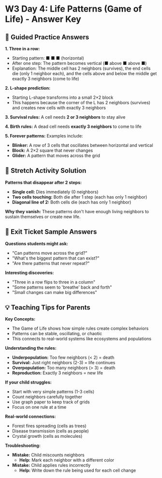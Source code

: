 # W3 Day 4: Life Patterns (Game of Life) - Answer Key

## 📝 Guided Practice Answers

**1. Three in a row:** 
- Starting pattern: ■ ■ ■ (horizontal)
- After one step: The pattern becomes vertical (■ above ■ above ■)
- Explanation: The middle cell has 2 neighbors (survives), the end cells die (only 1 neighbor each), and the cells above and below the middle get exactly 3 neighbors (come to life)

**2. L-shape prediction:**
- Starting L-shape transforms into a small 2×2 block
- This happens because the corner of the L has 2 neighbors (survives) and creates new cells with exactly 3 neighbors

**3. Survival rules:** A cell needs **2 or 3 neighbors** to stay alive

**4. Birth rules:** A dead cell needs **exactly 3 neighbors** to come to life

**5. Forever patterns:** Examples include:
- **Blinker:** A row of 3 cells that oscillates between horizontal and vertical
- **Block:** A 2×2 square that never changes
- **Glider:** A pattern that moves across the grid

## 🚀 Stretch Activity Solution

**Patterns that disappear after 2 steps:**
- **Single cell:** Dies immediately (0 neighbors)
- **Two cells touching:** Both die after 1 step (each has only 1 neighbor)
- **Diagonal line of 2:** Both cells die (each has only 1 neighbor)

**Why they vanish:** These patterns don't have enough living neighbors to sustain themselves or create new life.

## 🎯 Exit Ticket Sample Answers

**Questions students might ask:**
- "Can patterns move across the grid?"
- "What's the biggest pattern that can exist?"
- "Are there patterns that never repeat?"

**Interesting discoveries:**
- "Three in a row flips to three in a column"
- "Some patterns seem to 'breathe' back and forth"
- "Small changes can make big differences"

## 💡 Teaching Tips for Parents

**Key Concepts:**
- The Game of Life shows how simple rules create complex behaviors
- Patterns can be stable, oscillating, or chaotic
- This connects to real-world systems like ecosystems and populations

**Understanding the rules:**
- **Underpopulation:** Too few neighbors (< 2) = death
- **Survival:** Just right neighbors (2-3) = life continues  
- **Overpopulation:** Too many neighbors (> 3) = death
- **Reproduction:** Exactly 3 neighbors = new life

**If your child struggles:**
- Start with very simple patterns (1-3 cells)
- Count neighbors carefully together
- Use graph paper to keep track of grids
- Focus on one rule at a time

**Real-world connections:**
- Forest fires spreading (cells as trees)
- Disease transmission (cells as people)
- Crystal growth (cells as molecules)

**Troubleshooting:**
- **Mistake:** Child miscounts neighbors
  - **Help:** Mark each neighbor with a different color
- **Mistake:** Child applies rules incorrectly
  - **Help:** Write down the rule being used for each cell change